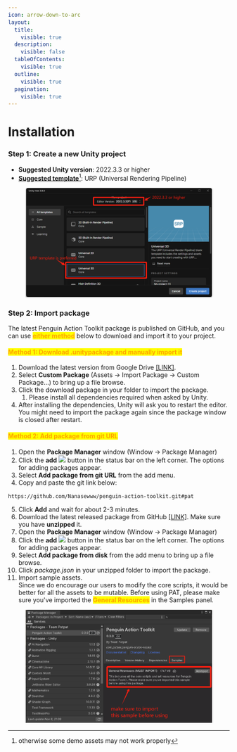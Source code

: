 ```yaml
---
icon: arrow-down-to-arc
layout:
  title:
    visible: true
  description:
    visible: false
  tableOfContents:
    visible: true
  outline:
    visible: true
  pagination:
    visible: true
---
```


# Installation

### Step 1: Create a new Unity project

* **Suggested Unity version**: 2022.3.3 or higher
* [**Suggested template**](#user-content-fn-1)[^1]: URP (Universal Rendering Pipeline)

<figure><img src="../.gitbook/assets/1730945956416.png" alt=""><figcaption></figcaption></figure>

### Step 2: Import package

The latest Penguin Action Toolkit package is published on GitHub, and you can use <mark style="color:orange;">**either method**</mark> below to download and import it to your project.

#### <mark style="color:orange;">Method 1: Download .unitypackage and manually import it</mark>

1. Download the latest version from Google Drive [\[LINK\]](https://drive.google.com/file/d/18k1a0\_f89muHBogtFbm5OTdV7PNar4J7/view?usp=sharing).
2. Select **Custom Package** (Assets -> Import Package -> Custom Package...) to bring up a file browse.
3. Click the download package in your folder to import the package.
   1. Please install all dependencies required when asked by Unity.
4. After installing the dependencies, Unity will ask you to restart the editor. You might need to import the package again since the package window is closed after restart.&#x20;

#### <mark style="color:orange;">Method 2: Add package from git URL</mark>

1. Open the **Package Manager** window (Window -> Package Manager)
2. Click the **add** ![](https://docs.unity3d.com/2022.3/Documentation/uploads/Main/iconAdd.png) button in the status bar on the left corner. The options for adding packages appear.
3. Select **Add package from git URL** from the add menu.
4. Copy and paste the git link below:

```
https://github.com/Nanasewww/penguin-action-toolkit.git#pat
```

5. Click **Add** and wait for about 2-3 minutes.&#x20;
6. Download the latest released package from GitHub [\[LINK\]](https://github.com/Nanasewww/penguin-action-toolkit). Make sure you have **unzipped** it.
7. Open the **Package Manager** window (Window -> Package Manager)
8. Click the **add** ![](https://docs.unity3d.com/2022.3/Documentation/uploads/Main/iconAdd.png) button in the status bar on the left corner. The options for adding packages appear.
9. Select **Add package from disk** from the add menu to bring up a file browse.&#x20;
10. Click _package.json_ in your unzipped folder to import the package.&#x20;
11. Import sample assets. \
    Since we do encourage our users to modify the core scripts, it would be better for all the assets to be mutable. Before using PAT, please make sure you've imported the <mark style="color:orange;">**General Resources**</mark> in the Samples panel.&#x20;

<figure><img src="../.gitbook/assets/image (70).png" alt=""><figcaption></figcaption></figure>



[^1]: otherwise some demo assets may not work properly
